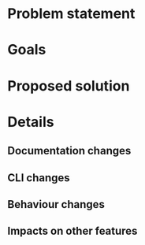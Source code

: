 # Problem statement



# Goals



# Proposed solution



# Details

## Documentation changes



## CLI changes



## Behaviour changes



## Impacts on other features
